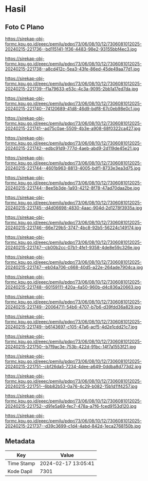 # Hasil

## Foto C Plano

https://sirekap-obj-formc.kpu.go.id/eeec/pemilu/pdpr/73/06/08/10/12/7306081012025-20240215-221736--bd115141-1f36-4483-98e2-93155bbf4ec3.jpg

https://sirekap-obj-formc.kpu.go.id/eeec/pemilu/pdpr/73/06/08/10/12/7306081012025-20240215-221738--a8cd412c-5ea3-43fe-86ed-45de49aa77d1.jpg

https://sirekap-obj-formc.kpu.go.id/eeec/pemilu/pdpr/73/06/08/10/12/7306081012025-20240215-221739--f1a79633-e53c-4c3a-9095-2bb1a17ed7da.jpg

https://sirekap-obj-formc.kpu.go.id/eeec/pemilu/pdpr/73/06/08/10/12/7306081012025-20240215-221740--74120689-41d8-46d9-bdf8-67c0eb98e0c1.jpg

https://sirekap-obj-formc.kpu.go.id/eeec/pemilu/pdpr/73/06/08/10/12/7306081012025-20240215-221741--ad75c0ae-5509-4b3e-a908-68f0322ca427.jpg

https://sirekap-obj-formc.kpu.go.id/eeec/pemilu/pdpr/73/06/08/10/12/7306081012025-20240215-221742--edbc91d9-777d-4aeb-abd9-2d119de45e21.jpg

https://sirekap-obj-formc.kpu.go.id/eeec/pemilu/pdpr/73/06/08/10/12/7306081012025-20240215-221744--4601b963-8813-4005-bdf1-8733e3ea3d75.jpg

https://sirekap-obj-formc.kpu.go.id/eeec/pemilu/pdpr/73/06/08/10/12/7306081012025-20240215-221744--8ee5b3de-1a93-4212-8f78-47ad70daa2be.jpg

https://sirekap-obj-formc.kpu.go.id/eeec/pemilu/pdpr/73/06/08/10/12/7306081012025-20240215-221745--d4d06698-4830-4aac-904d-2d1278f3935a.jpg

https://sirekap-obj-formc.kpu.go.id/eeec/pemilu/pdpr/73/06/08/10/12/7306081012025-20240215-221746--66e729b5-3747-4bc8-92b5-56224c149174.jpg

https://sirekap-obj-formc.kpu.go.id/eeec/pemilu/pdpr/73/06/08/10/12/7306081012025-20240215-221747--cb00b2cc-07b1-4fe1-9358-4de8e59c326e.jpg

https://sirekap-obj-formc.kpu.go.id/eeec/pemilu/pdpr/73/06/08/10/12/7306081012025-20240215-221747--eb04a706-c668-40d5-a22e-264ade7904ca.jpg

https://sirekap-obj-formc.kpu.go.id/eeec/pemilu/pdpr/73/06/08/10/12/7306081012025-20240215-221748--60159111-420a-4a50-960b-d4c836a20663.jpg

https://sirekap-obj-formc.kpu.go.id/eeec/pemilu/pdpr/73/06/08/10/12/7306081012025-20240215-221749--20064711-54b6-4707-b7b6-d39fdd36a829.jpg

https://sirekap-obj-formc.kpu.go.id/eeec/pemilu/pdpr/73/06/08/10/12/7306081012025-20240215-221749--b6143697-c105-47a6-acf5-4d2e1cdd21c7.jpg

https://sirekap-obj-formc.kpu.go.id/eeec/pemilu/pdpr/73/06/08/10/12/7306081012025-20240215-221750--b7f9ac3e-753b-422d-91bc-14f7a1553f21.jpg

https://sirekap-obj-formc.kpu.go.id/eeec/pemilu/pdpr/73/06/08/10/12/7306081012025-20240215-221751--cbf26da5-7234-4dee-a649-0ddba8d773d2.jpg

https://sirekap-obj-formc.kpu.go.id/eeec/pemilu/pdpr/73/06/08/10/12/7306081012025-20240215-221751--6bb82b53-0a76-4c29-b082-15b1d11f4257.jpg

https://sirekap-obj-formc.kpu.go.id/eeec/pemilu/pdpr/73/06/08/10/12/7306081012025-20240215-221752--d91e5a69-fec7-478a-a7f6-fced9153d120.jpg

https://sirekap-obj-formc.kpu.go.id/eeec/pemilu/pdpr/73/06/08/10/12/7306081012025-20240215-221737--d39c3699-c1d4-4abd-842d-1eca2768150b.jpg


## Metadata

| Key        | Value               |
| ---------- | ------------------- |
| Time Stamp | 2024-02-17 13:05:41 |
| Kode Dapil | 7301                |



